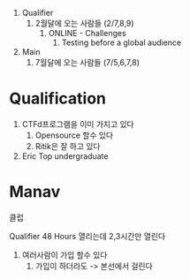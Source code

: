 
1. Qualifier
	1. 2월달에 오는 사람들 (2/7,8,9)
		1. ONLINE - Challenges
			1. Testing before a global audience
2. Main
	1. 7월달에 오는 사람들 (7/5,6,7,8)

# Qualification
1. CTFd프로그램을 이미 가지고 있다
	1. Opensource 할수 있다
	2. Ritik은 잘 하고 있다
2. Eric Top undergraduate


# Manav
클럽

Qualifier 48 Hours 열리는데 2,3시간만 열린다
1. 여러사람이 가입 할수 있다
	1. 가입이 하더라도 -> 본선에서 걸린다